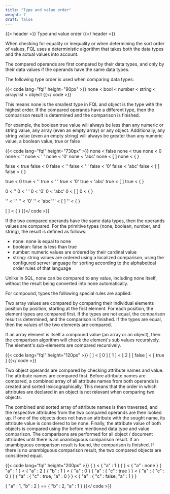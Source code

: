 ```yaml
---
title: "Type and value order"
weight: 7
draft: false
---
```


{{< header >}}
Type and value order
{{</ header >}}

When checking for equality or inequality or when determining the sort order of values, FQL uses a deterministic algorithm that takes both the data types and the actual values into account.

The compared operands are first compared by their data types, and only by their data values if the operands have the same data types.

The following type order is used when comparing data types:

{{< code lang="fql" height="90px" >}}
none < bool < number < string < array/list < object
{{</ code >}}

This means none is the smallest type in FQL and object is the type with the highest order. If the compared operands have a different type, then the comparison result is determined and the comparison is finished.

For example, the boolean true value will always be less than any numeric or string value, any array (even an empty array) or any object. Additionally, any string value (even an empty string) will always be greater than any numeric value, a boolean value, true or false

{{< code lang="fql" height="730px" >}}
none < false
none < true
none < 0
none < ''
none < ' '
none < '0'
none < 'abc'
none < [ ]
none < { }

false < true
false < 0
false < ''
false < ' '
false < '0'
false < 'abc'
false < [ ]
false < { }

true < 0
true < ''
true < ' '
true < '0'
true < 'abc'
true < [ ]
true < { }

0 < ''
0 < ' '
0 < '0'
0 < 'abc'
0 < [ ]
0 < { }

'' < ' '
'' < '0'
'' < 'abc'
'' < [ ]
'' < { }

[ ] < { }
{{</ code >}}

If the two compared operands have the same data types, then the operands values are compared. For the primitive types (none, boolean, number, and string), the result is defined as follows:

- none: none is equal to none
- boolean: false is less than true
- number: numeric values are ordered by their cardinal value
- string: string values are ordered using a localized comparison, using the configured server language for sorting according to the alphabetical order rules of that language

<div class="notification is-info">
  Unlike in SQL, none can be compared to any value, including none itself, without the result being converted into none automatically.
</div>

For compound, types the following special rules are applied:

Two array values are compared by comparing their individual elements position by position, starting at the first element. For each position, the element types are compared first. If the types are not equal, the comparison result is determined, and the comparison is finished. If the types are equal, then the values of the two elements are compared.

If an array element is itself a compound value (an array or an object), then the comparison algorithm will check the element's sub values recursively. The element's sub-elements are compared recursively.

{{< code lang="fql" height="120px" >}}
[ ] < [ 0 ]
[ 1 ] < [ 2 ]
[ false ] < [ true ]
{{</ code >}}

Two object operands are compared by checking attribute names and value. The attribute names are compared first. Before attribute names are compared, a combined array of all attribute names from both operands is created and sorted lexicographically. This means that the order in which attributes are declared in an object is not relevant when comparing two objects.

The combined and sorted array of attribute names is then traversed, and the respective attributes from the two compared operands are then looked up. If one of the objects does not have an attribute with the sought name, its attribute value is considered to be none. Finally, the attribute value of both objects is compared using the before mentioned data type and value comparison. The comparisons are performed for all object / document attributes until there is an unambiguous comparison result. If an unambiguous comparison result is found, the comparison is finished. If there is no unambiguous comparison result, the two compared objects are considered equal.

{{< code lang="fql" height="200px" >}}
{ } < { "a" : 1 }
{ } < { "a" : none }
{ "a" : 1 } < { "a" : 2 }
{ "b" : 1 } < { "a" : 0 }
{ "a" : { "c" : true } } < { "a" : { "c" : 0 } }
{ "a" : { "c" : true, "a" : 0 } } < { "a" : { "c" : false, "a" : 1 } }

{ "a" : 1, "b" : 2 } == { "b" : 2, "a" : 1 }
{{</ code >}}